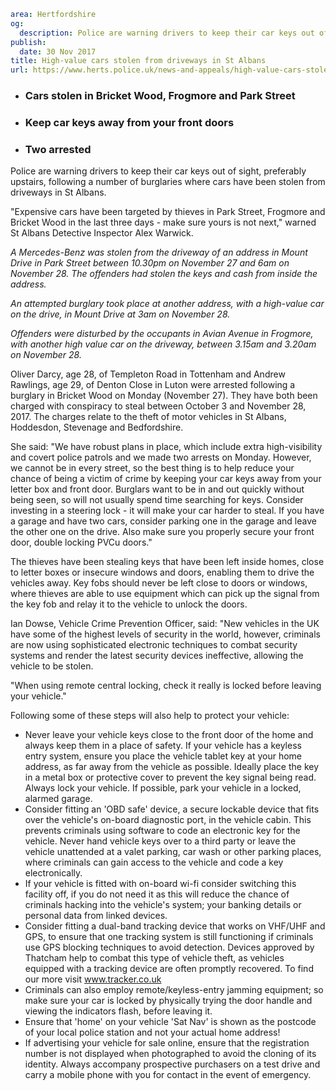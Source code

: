 ```yaml
area: Hertfordshire
og:
  description: Police are warning drivers to keep their car keys out of sight, preferably upstairs, following a number of burglaries where cars have been stolen from driveways in St Albans.
publish:
  date: 30 Nov 2017
title: High-value cars stolen from driveways in St Albans
url: https://www.herts.police.uk/news-and-appeals/high-value-cars-stolen-from-driveways-st-albans
```

* ### Cars stolen in Bricket Wood, Frogmore and Park Street

 * ### Keep car keys away from your front doors

 * ### Two arrested

Police are warning drivers to keep their car keys out of sight, preferably upstairs, following a number of burglaries where cars have been stolen from driveways in St Albans.

"Expensive cars have been targeted by thieves in Park Street, Frogmore and Bricket Wood in the last three days - make sure yours is not next," warned St Albans Detective Inspector Alex Warwick.

_A Mercedes-Benz was stolen from the driveway of an address in Mount Drive in Park Street between 10.30pm on November 27 and 6am on November 28. The offenders had stolen the keys and cash from inside the address._

_An attempted burglary took place at another address, with a high-value car on the drive, in Mount Drive at 3am on November 28._

_Offenders were disturbed by the occupants in Avian Avenue in Frogmore, with another high value car on the driveway, between 3.15am and 3.20am on November 28._

Oliver Darcy, age 28, of Templeton Road in Tottenham and Andrew Rawlings, age 29, of Denton Close in Luton were arrested following a burglary in Bricket Wood on Monday (November 27). They have both been charged with conspiracy to steal between October 3 and November 28, 2017. The charges relate to the theft of motor vehicles in St Albans, Hoddesdon, Stevenage and Bedfordshire.

She said: "We have robust plans in place, which include extra high-visibility and covert police patrols and we made two arrests on Monday. However, we cannot be in every street, so the best thing is to help reduce your chance of being a victim of crime by keeping your car keys away from your letter box and front door. Burglars want to be in and out quickly without being seen, so will not usually spend time searching for keys. Consider investing in a steering lock - it will make your car harder to steal. If you have a garage and have two cars, consider parking one in the garage and leave the other one on the drive. Also make sure you properly secure your front door, double locking PVCu doors."

The thieves have been stealing keys that have been left inside homes, close to letter boxes or insecure windows and doors, enabling them to drive the vehicles away. Key fobs should never be left close to doors or windows, where thieves are able to use equipment which can pick up the signal from the key fob and relay it to the vehicle to unlock the doors.

Ian Dowse, Vehicle Crime Prevention Officer, said: "New vehicles in the UK have some of the highest levels of security in the world, however, criminals are now using sophisticated electronic techniques to combat security systems and render the latest security devices ineffective, allowing the vehicle to be stolen.

"When using remote central locking, check it really is locked before leaving your vehicle."

Following some of these steps will also help to protect your vehicle:

 * Never leave your vehicle keys close to the front door of the home and always keep them in a place of safety. If your vehicle has a keyless entry system, ensure you place the vehicle tablet key at your home address, as far away from the vehicle as possible. Ideally place the key in a metal box or protective cover to prevent the key signal being read. Always lock your vehicle. If possible, park your vehicle in a locked, alarmed garage.
 * Consider fitting an 'OBD safe' device, a secure lockable device that fits over the vehicle's on-board diagnostic port, in the vehicle cabin. This prevents criminals using software to code an electronic key for the vehicle. Never hand vehicle keys over to a third party or leave the vehicle unattended at a valet parking, car wash or other parking places, where criminals can gain access to the vehicle and code a key electronically.
 * If your vehicle is fitted with on-board wi-fi consider switching this facility off, if you do not need it as this will reduce the chance of criminals hacking into the vehicle's system; your banking details or personal data from linked devices.
 * Consider fitting a dual-band tracking device that works on VHF/UHF and GPS, to ensure that one tracking system is still functioning if criminals use GPS blocking techniques to avoid detection. Devices approved by Thatcham help to combat this type of vehicle theft, as vehicles equipped with a tracking device are often promptly recovered. To find our more visit www.tracker.co.uk
 * Criminals can also employ remote/keyless-entry jamming equipment; so make sure your car is locked by physically trying the door handle and viewing the indicators flash, before leaving it.
 * Ensure that 'home' on your vehicle 'Sat Nav' is shown as the postcode of your local police station and not your actual home address!
 * If advertising your vehicle for sale online, ensure that the registration number is not displayed when photographed to avoid the cloning of its identity. Always accompany prospective purchasers on a test drive and carry a mobile phone with you for contact in the event of emergency.

